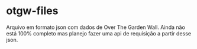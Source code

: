 # otgw-files
Arquivo em formato json com dados de Over The Garden Wall. Ainda não está 100% completo mas planejo fazer uma api de requisição a partir desse json. 
